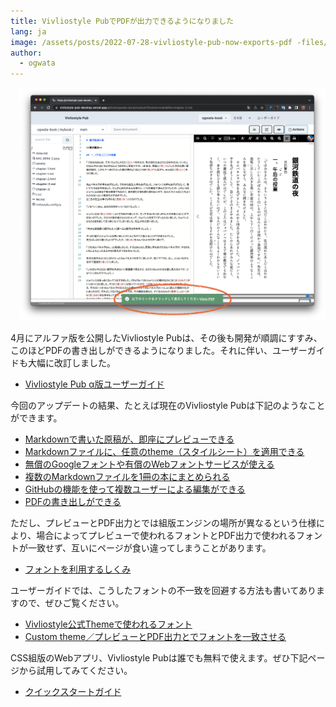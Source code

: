```yaml
---
title: Vivliostyle PubでPDFが出力できるようになりました
lang: ja
image: /assets/posts/2022-07-28-vivliostyle-pub-now-exports-pdf -files/fig-1.png
author:
  - ogwata
---
```


<div style="float: right; margin: 0 0 1em 1em;"><img src="/assets/posts/2022-07-28-vivliostyle-pub-now-exports-pdf -files/fig-1.png" alt="Vivliostyle PubでPDFが出力できるようになりました" style="width: 500px;" /></div>

4月にアルファ版を公開したVivliostyle Pubは、その後も開発が順調にすすみ、このほどPDFの書き出しができるようになりました。それに伴い、ユーザーガイドも大幅に改訂しました。

- [Vivliostyle Pub α版ユーザーガイド](https://vivliostyle.github.io/docs-vivliostyle-pub/#/ja/)

今回のアップデートの結果、たとえば現在のVivliostyle Pubは下記のようなことができます。

- [Markdownで書いた原稿が、即座にプレビューできる](https://vivliostyle.github.io/docs-vivliostyle-pub/#/ja/readme-first/quick-start-guide-and-required-environment#%E3%82%A8%E3%83%87%E3%82%A3%E3%82%BF%EF%BC%8F%E3%83%97%E3%83%AC%E3%83%93%E3%83%A5%E3%83%BC%E7%94%BB%E9%9D%A2)
- [Markdownファイルに、任意のtheme（スタイルシート）を適用できる](https://vivliostyle.github.io/docs-vivliostyle-pub/#/ja/functions-of-the-actions-menu/theme)
- [無償のGoogleフォントや有償のWebフォントサービスが使える](https://vivliostyle.github.io/docs-vivliostyle-pub/#/ja/create-and-save-documents/how-to-specify-fonts#custom-theme%EF%BC%8Fgoogle%E3%83%95%E3%82%A9%E3%83%B3%E3%83%88%E3%81%AE%E4%BD%BF%E7%94%A8)
- [複数のMarkdownファイルを1冊の本にまとめられる](https://vivliostyle.github.io/docs-vivliostyle-pub/#/ja/create-and-save-documents/document-customization.md#%E5%AF%BE%E8%B1%A1%E3%81%A8%E3%81%AA%E3%82%8B%E6%96%87%E6%9B%B8%E3%81%AE%E6%8C%87%E5%AE%9A)
- [GitHubの機能を使って複数ユーザーによる編集ができる](https://vivliostyle.github.io/docs-vivliostyle-pub/#/ja/multi-user-collaborative-editing/overview)
- [PDFの書き出しができる](https://vivliostyle.github.io/docs-vivliostyle-pub/#/ja/functions-of-the-actions-menu/export#pdf)

ただし、プレビューとPDF出力とでは組版エンジンの場所が異なるという仕様により、場合によってプレビューで使われるフォントとPDF出力で使われるフォントが一致せず、互いにページが食い違ってしまうことがあります。

- [フォントを利用するしくみ](https://vivliostyle.github.io/docs-vivliostyle-pub/#/ja/create-and-save-documents/how-to-specify-fonts#%E3%83%95%E3%82%A9%E3%83%B3%E3%83%88%E3%82%92%E5%88%A9%E7%94%A8%E3%81%99%E3%82%8B%E3%81%97%E3%81%8F%E3%81%BF)

ユーザーガイドでは、こうしたフォントの不一致を回避する方法も書いてありますので、ぜひご覧ください。

- [Vivliostyle公式Themeで使われるフォント](https://vivliostyle.github.io/docs-vivliostyle-pub/#/ja/create-and-save-documents/how-to-specify-fonts#vivliostyle%E5%85%AC%E5%BC%8Ftheme%E3%81%A7%E4%BD%BF%E3%82%8F%E3%82%8C%E3%82%8B%E3%83%95%E3%82%A9%E3%83%B3%E3%83%88)
- [ Custom theme／プレビューとPDF出力とでフォントを一致させる](https://vivliostyle.github.io/docs-vivliostyle-pub/#/ja/create-and-save-documents/how-to-specify-fonts#custom-theme%EF%BC%8F%E3%83%97%E3%83%AC%E3%83%93%E3%83%A5%E3%83%BC%E3%81%A8pdf%E5%87%BA%E5%8A%9B%E3%81%A8%E3%81%A7%E3%83%95%E3%82%A9%E3%83%B3%E3%83%88%E3%82%92%E4%B8%80%E8%87%B4%E3%81%95%E3%81%9B%E3%82%8B)

CSS組版のWebアプリ、Vivliostyle Pubは誰でも無料で使えます。ぜひ下記ページから試用してみてください。

- [クイックスタートガイド](https://vivliostyle.github.io/docs-vivliostyle-pub/#/ja/readme-first/quick-start-guide-and-required-environment)
